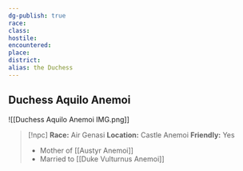```yaml
---
dg-publish: true
race:
class:
hostile:
encountered:
place:
district:
alias: the Duchess
---
```


## Duchess Aquilo Anemoi
![[Duchess Aquilo Anemoi IMG.png]]

>[!npc]
>**Race:** Air Genasi
>**Location:** Castle Anemoi
>**Friendly:** Yes
>
> - Mother of [[Austyr Anemoi]]
> - Married to [[Duke Vulturnus Anemoi]]
